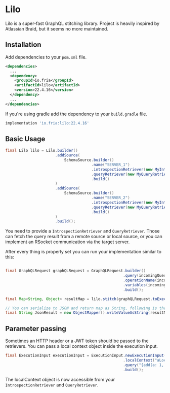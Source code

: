 # Lilo
Lilo is a super-fast GraphQL stitching library. Project is heavily inspired by Atlassian Braid, but it seems no more maintained.

## Installation

Add dependencies to your `pom.xml` file.

```xml
<dependencies>
  ...
  <dependency>
    <groupId>io.fria</groupId>
    <artifactId>lilo</artifactId>
    <version>22.4.16</version>
  </dependency>
  ...
</dependencies>
```

If you're using gradle add the dependency to your `build.gradle` file.

```groovy
implementation 'io.fria:lilo:22.4.16'
```

## Basic Usage

```java
final Lilo lilo = Lilo.builder()
                      .addSource(
                          SchemaSource.builder()
                                      .name("SERVER_1")
                                      .introspectionRetriever(new MyIntrospectionRetriever("https://server1/graphql"))
                                      .queryRetriever(new MyQueryRetriever("https://server1/graphql"))
                                      .build()
                      )
                      .addSource(
                          SchemaSource.builder()
                                      .name("SERVER_2")
                                      .introspectionRetriever(new MyIntrospectionRetriever("https://server2/graphql"))
                                      .queryRetriever(new MyQueryRetriever("https://server2/graphql"))
                                      .build()
                      )
                      .build();
```

You need to provide a `IntrospectionRetriever` and `QueryRetriever`. Those can fetch the query result from
a remote source or local source, or you can implement an RSocket communication via the target server.

After every thing is properly set you can run your implementation similar to this:

```java

final GraphQLRequest graphQLRequest = GraphQLRequest.builder()
                                                    .query(incomingQuery)
                                                    .operationName(incomingOperationName)
                                                    .variables(incomingVariables)
                                                    .build();

final Map<String, Object> resultMap = lilo.stitch(graphQLRequest.toExecutionInput()).toSpecification();

// You can serialize to JSON and return map as String, following is the Jackson example of serializing
final String JsonResult = new ObjectMapper().writeValueAsString(resultMap);
```

## Parameter passing

Sometimes an HTTP header or a JWT token should be passed to the retrievers. You can pass a local context object
inside the execution input.

```java
final ExecutionInput executionInput = ExecutionInput.newExecutionInput()
                                                    .localContext("aLocalContextObject")
                                                    .query("{add(a: 1, b: 2)}")
                                                    .build();
```

The localContext object is now accessible from your `IntrospectionRetriever` and `QueryRetriever`.

